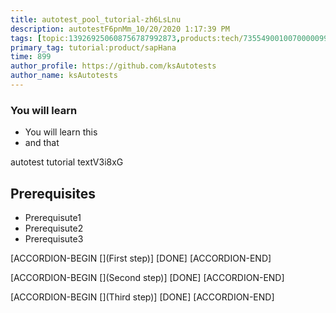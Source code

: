 ```yaml
---
title: autotest_pool_tutorial-zh6LsLnu
description: autotestF6pnMm_10/20/2020 1:17:39 PM
tags: [topic:139269250608756787992873,products:tech/73554900100700000996,tutorial:experience/advanced]
primary_tag: tutorial:product/sapHana
time: 899
author_profile: https://github.com/ksAutotests
author_name: ksAutotests
---
```

### You will learn
- You will learn this
- and that

autotest tutorial textV3i8xG

## Prerequisites
- Prerequisute1
- Prerequisute2
- Prerequisute3

[ACCORDION-BEGIN [](First step)]
[DONE]
[ACCORDION-END]

[ACCORDION-BEGIN [](Second step)]
[DONE]
[ACCORDION-END]

[ACCORDION-BEGIN [](Third step)]
[DONE]
[ACCORDION-END]

